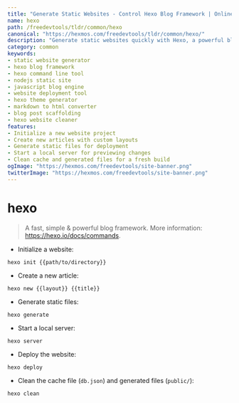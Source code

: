 ```yaml
---
title: "Generate Static Websites - Control Hexo Blog Framework | Online Free DevTools by Hexmos"
name: hexo
path: /freedevtools/tldr/common/hexo
canonical: "https://hexmos.com/freedevtools/tldr/common/hexo/"
description: "Generate static websites quickly with Hexo, a powerful blog framework. Build, deploy, and manage your blog efficiently. Free online tool, no registration required."
category: common
keywords:
- static website generator
- hexo blog framework
- hexo command line tool
- nodejs static site
- javascript blog engine
- website deployment tool
- hexo theme generator
- markdown to html converter
- blog post scaffolding
- hexo website cleaner
features:
- Initialize a new website project
- Create new articles with custom layouts
- Generate static files for deployment
- Start a local server for previewing changes
- Clean cache and generated files for a fresh build
ogImage: "https://hexmos.com/freedevtools/site-banner.png"
twitterImage: "https://hexmos.com/freedevtools/site-banner.png"
---
```


# hexo

> A fast, simple & powerful blog framework.
> More information: <https://hexo.io/docs/commands>.

- Initialize a website:

`hexo init {{path/to/directory}}`

- Create a new article:

`hexo new {{layout}} {{title}}`

- Generate static files:

`hexo generate`

- Start a local server:

`hexo server`

- Deploy the website:

`hexo deploy`

- Clean the cache file (`db.json`) and generated files (`public/`):

`hexo clean`
